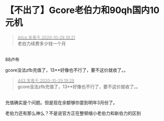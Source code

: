 # 【不出了】Gcore老伯力和90qh国内10元机


<div class="quote"><blockquote><font size="2"><a href="https://www.hostloc.com/forum.php?mod=redirect&amp;goto=findpost&amp;pid=9370801&amp;ptid=759796" target="_blank"><font color="#999999">Alice 发表于 2020-10-29 19:21</font></a></font><br />
老伯力续费多少钱一个月</blockquote></div><br />
88卢布

gcore没法zfb充值了，13**好像也不行了，要不这价就收了。。

<div class="quote"><blockquote><font size="2"><a href="https://www.hostloc.com/forum.php?mod=redirect&amp;goto=findpost&amp;pid=9370846&amp;ptid=759796" target="_blank"><font color="#999999">443 发表于 2020-10-29 19:29</font></a></font><br />
gcore没法zfb充值了，13**好像也不行了，要不这价就收了。。</blockquote></div><br />
充值确实是个问题。但是现在余额够你耍到明年3月份了。

老伯力还有那么神么？不是说官方正在整顿缩小老伯力和新伯力的区别
